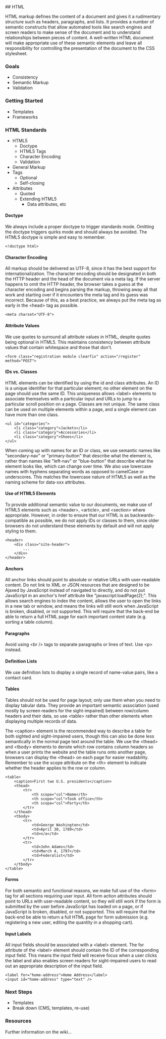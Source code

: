 <section>
## HTML

HTML markup defines the content of a document and gives it a rudimentary structure such as headers, paragraphs, and lists. It provides a number of semantic constructs that allow automated tools like search engines and screen readers to make sense of the document and to understand relationships between pieces of content. A well-written HTML document will make appropriate use of these semantic elements and leave all responsibility for controlling the presentation of the document to the CSS stylesheet.

### Goals
 - Consistency
 - Semantic Markup
 - Validation

### Getting Started
 - Templates 
 - Frameworks

### HTML Standards
 - HTML5 
    - Doctype
    - HTML5 Tags
    - Character Encoding
    - Validation
 - General Markup
 - Tags
    - Optional
    - Self-closing
 - Attributes
    - Quoted
    - Extending HTML5
       - Data attributes, etc

#### Doctype

We always include a proper doctype to trigger standards mode. Omitting the doctype triggers quirks mode and should always be avoided. The HTML5 doctype is simple and easy to remember.

```
<!doctype html>
```

#### Character Encoding

All markup should be delivered as UTF-8, since it has the best support for internationalization. The character encoding should be designated in both the HTTP header and the head of the document via a meta tag. If the server happens to omit the HTTP header, the browser takes a guess at the character encoding and begins parsing the markup, throwing away all that work and starting over if it encounters the meta tag and its guess was incorrect. Because of this, as a best practice, we always put the meta tag as early in the <span class="code">&lt;head&gt;</span> tag as possible.

```
<meta charset="UTF-8">
```

#### Attribute Values

We use quotes to surround all attribute values in HTML, despite quotes being optional in HTML5. This maintains consistency between attribute values that contain whitespace and those that don't.

```
<form class="registration module clearfix" action="/register" method="POST">
```

#### IDs vs. Classes

HTML elements can be identified by using the <span class="code">id</span> and <span class="code">class</span> attributes. An ID is a unique identifier for that particular element; no other element on the page should use the same ID. This uniqueness allows <span class="code">&lt;label&gt;</span> elements to associate themselves with a particular input and URLs to jump to a particular scroll position on a page. Classes are not unique. The same class can be used on multiple elements within a page, and a single element can have more than one class.

```
<ul id="categories">
    <li class="category">Jackets</li>
    <li class="category">Accessories</li>
    <li class="category">Shoes</li>
</ul>
```

When coming up with names for an ID or class, we use semantic names like &quot;secondary-nav&quot; or &quot;primary-button&quot; that describe what the element is, rather than names like &quot;left-nav&quot; or &quot;blue-button&quot; that describe what the element looks like, which can change over time. We also use lowercase names with hyphens separating words as opposed to camelCase or underscores. This matches the lowercase nature of HTML5 as well as the naming scheme for <span class="code">data-xxx</span> attributes.

#### Use of HTML5 Elements

To provide additional semantic value to our documents, we make use of HTML5 elements such as <span class="code">&lt;header&gt;</span>, <span class="code">&lt;article&gt;</span>, and <span class="code">&lt;section&gt;</span> where appropriate. However, in order to ensure that our HTML is as backwards-compatible as possible, we do not apply IDs or classes to them, since older browsers do not understand these elements by default and will not apply styling to them.

```
<header>
    <div class="site-header">
        ...
    </div>
</header>
```

#### Anchors

All anchor links should point to absolute or relative URLs with user-readable content. Do not link to XML or JSON resources that are designed to be Ajaxed by JavaScript instead of navigated to directly, and do not put JavaScript in an anchor's <span class="code">href</span> attribute like &quot;<span class="code">javascript:loadPage(2);</span>&quot;. This allows search engines to index the content, allows the user to open the links in a new tab or window, and means the links will still work when JavaScript is broken, disabled, or not supported. This will require that the back-end be able to return a full HTML page for each important content state (e.g. sorting a table column).

#### Paragraphs

Avoid using <span class="code">&lt;br /&gt;</span> tags to separate paragraphs or lines of text. Use <span class="code">&lt;p&gt;</span> instead.

#### Definition Lists

We use definition lists to display a single record of name-value pairs, like a contact card.

#### Tables

Tables should not be used for page layout; only use them when you need to display tabular data. They provide an important semantic association (used mostly by screen readers for the sight-impaired) between row/column headers and their data, so use <span class="code">&lt;table&gt;</span> rather than other elements when displaying multiple records of data.

The <span class="code">&lt;caption&gt;</span> element is the recommended way to describe a table for both sighted and sight-impaired users, though this can also be done less semantically in the normal page text around the table. We use the <span class="code">&lt;thead&gt;</span> and <span class="code">&lt;tbody&gt;</span> elements to denote which row contains column headers so when a user prints the website and the table runs onto another page, browsers can display the <span class="code">&lt;thead&gt;</span> on each page for easier readability. Remember to use the <span class="code">scope</span> attribute on the <span class="code">&lt;th&gt;</span> element to indicate whether the header applies to the row or column.

```
<table>
    <caption>First two U.S. presidents</caption>
    <thead>
        <tr>
            <th scope="col">Name</th>
            <th scope="col">Took office</th>
            <th scope="col">Party</th>
        </tr>
    </thead>
    <tbody>
        <tr>
            <td>George Washington</td>
            <td>April 30, 1789</td>
            <td>n/a</td>
        </tr>
        <tr>
            <td>John Adams</td>
            <td>March 4, 1797</td>
            <td>Federalist</td>
        </tr>
    </tbody>
</table>
```

#### Forms

For both semantic and functional reasons, we make full use of the <span class="code">&lt;form&gt;</span> tag for all sections requiring user input. All form <span class="code">action</span> attributes should point to URLs with user-readable content, so they will still work if the form is submitted by the user before JavaScript has loaded on a page, or if JavaScript is broken, disabled, or not supported. This will require that the back-end be able to return a full HTML page for form submission (e.g. registering a new user, editing the quantity in a shopping cart).

#### Input Labels

All input fields should be associated with a <span class="code">&lt;label&gt;</span> element. The <span class="code">for</span> attribute of the <span class="code">&lt;label&gt;</span> element should contain the ID of the corresponding input field. This means the input field will receive focus when a user clicks the label and also enables screen readers for sight-impaired users to read out an appropriate description of the input field.

```
<label for="home-address">Home Address</label>
<input id="home-address" type="text" />
```

### Next Steps
 - Templates
 - Break down (CMS, templates, re-use)

### Resources
Further information on the wiki...

</section>
